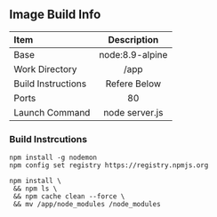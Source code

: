 ## Image Build Info

| Item      | Description |   
| :---        |    :----:   |  
| Base  | node:8.9-alpine |  
| Work Directory  |  /app |     
| Build Instructions  |  Refere Below |  
| Ports | 80 |  
| Launch Command | node server.js |  

### Build Instrcutions

```
npm install -g nodemon
npm config set registry https://registry.npmjs.org

npm install \
 && npm ls \
 && npm cache clean --force \
 && mv /app/node_modules /node_modules
```
